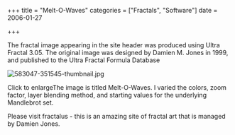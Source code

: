 +++
title = "Melt-O-Waves"
categories = ["Fractals", "Software"]
date = 2006-01-27


+++


The fractal image appearing in the site header was produced using Ultra Fractal 3.05. The original image was designed by Damien M. Jones in 1999, and published to the Ultra Fractal Formula Database  
    
<img src="https://www.fractalog.com/jpg/583047-351545-thumbnail.jpg" alt="583047-351545-thumbnail.jpg" />

Click to enlargeThe image is titled Melt-O-Waves. I varied the colors, zoom factor, layer blending method, and starting values for the underlying Mandlebrot set.
  
Please visit fractalus - this is an amazing site of fractal art that is managed by Damien Jones. 
